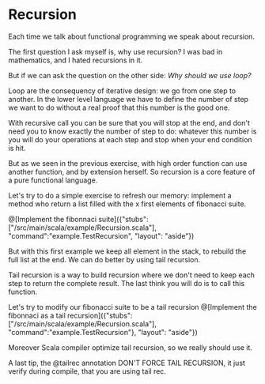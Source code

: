 # Recursion

Each time we talk about functional programming we speak about recursion.

The first question I ask myself is, why use recursion? 
I was bad in mathematics, and I hated recursions in it.

But if we can ask the question on the other side: 
_Why should we use loop?_

Loop are the consequency of iterative design: we go from one step to another. In the lower level language we have to define the number of step we want to do without a real proof that this number is the good one. 

With recursive call you can be sure that you will stop at the end, and don't need you to know exactly the number of step to do: whatever this number is you will do your operations at each step and stop when your end condition is hit.

But as we seen in the previous exercise, with high order function can use another function, and by extension herself.
So recursion is a core feature of a pure functional language.

Let's try to do a simple exercise to refresh our memory: implement a method who return a list filled with the x first elements of fibonacci suite.


@[Implement the fibonnaci suite]({"stubs":["/src/main/scala/example/Recursion.scala"], "command":"example.TestRecursion", "layout": "aside"})

But with this first example we keep all element in the stack, to rebuild the full list at the end.
We can do better by using tail recursion.

Tail recursion is a way to build recursion where we don't need to keep each step to return the complete result.
The last think you will do is to call this function.

Let's try to modify our fibonacci suite to be a tail recursion
@[Implement the fibonnaci as a tail recursion]({"stubs":["/src/main/scala/example/Recursion.scala"], "command":"example.TestRecursion"}, "layout": "aside"})

Moreover Scala compiler optimize tail recursion, so we really should use it.

A last tip, the @tailrec annotation DON'T FORCE TAIL RECURSION, it just verify during compile, that you are using tail rec.
